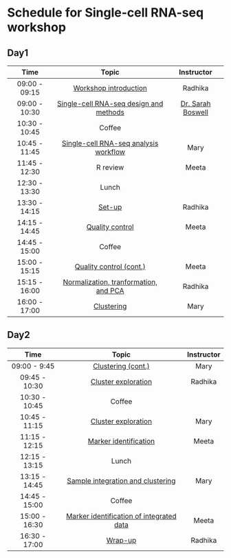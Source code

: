 # Schedule for Single-cell RNA-seq workshop

## Day1

| Time |  Topic  | Instructor |
|:-----------:|:----------:|:--------:|
| 09:00 - 09:15 | [Workshop introduction]() | Radhika
| 09:00 - 10:30 | [Single-cell RNA-seq design and methods](slides/Single_Cell_Sept_2018_final.pdf) | [Dr. Sarah Boswell](https://scholar.harvard.edu/saboswell) |
| 10:30 - 10:45 | Coffee | |
| 10:45 - 11:45 | [Single-cell RNA-seq analysis workflow](https://hbctraining.github.io/scRNA-seq/lessons/SC_pre-QC.html) | Mary |
| 11:45 - 12:30 | R review | Meeta |
| 12:30 - 13:30 | Lunch | |
| 13:30 - 14:15 | [Set-up]()  | Radhika |
| 14:15 - 14:45 | [Quality control]()  | Meeta |
| 14:45 - 15:00 | Coffee | |
| 15:00 - 15:15 | [Quality control (cont.)]()  | Meeta |
| 15:15 - 16:00 | [Normalization, tranformation, and PCA]() | Radhika |
| 16:00 - 17:00 | [Clustering]()  | Mary |


## Day2

| Time |  Topic  | Instructor |
|:-----------:|:----------:|:--------:|
| 09:00 - 9:45 | [Clustering (cont.)]()  | Mary |
| 09:45 - 10:30 | [Cluster exploration]()  | Radhika |
| 10:30 - 10:45 | Coffee | |
| 10:45 - 11:15 | [Cluster exploration]()  | Mary |
| 11:15 - 12:15 | [Marker identification]() | Meeta |
| 12:15 - 13:15 | Lunch | |
| 13:15 - 14:45 | [Sample integration and clustering]() | Mary |
| 14:45 - 15:00 | Coffee | |
| 15:00 - 16:30 | [Marker identification of integrated data]() | Meeta |
| 16:30 - 17:00 | [Wrap-up]() | Radhika |
